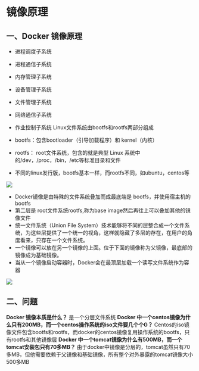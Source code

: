 #  镜像原理

## 一、Docker 镜像原理
- 进程调度子系统
- 进程通信子系统
- 内存管理子系统
- 设备管理子系统
- 文件管理子系统
- 网络通信子系统
- 作业控制子系统
  Linux文件系统由bootfs和rootfs两部分组成

- bootfs：包含bootloader（引导加载程序）和 kernel（内核）
- rootfs： root文件系统，包含的就是典型 Linux 系统中的/dev，/proc，/bin，/etc等标准目录和文件
- 不同的linux发行版，bootfs基本一样，而rootfs不同，如ubuntu，centos等

![](https://raw.gitmirror.com/KwFruit/basic-picture-service/note-v1.0.0/img/202309221609379.png)

- Docker镜像是由特殊的文件系统叠加而成最底端是 bootfs，并使用宿主机的bootfs
- 第二层是 root文件系统rootfs,称为base image然后再往上可以叠加其他的镜像文件
- 统一文件系统（Union File System）技术能够将不同的层整合成一个文件系统，为这些层提供了一个统一的视角，这样就隐藏了多层的存在，在用户的角度看来，只存在一个文件系统。
- 一个镜像可以放在另一个镜像的上面。位于下面的镜像称为父镜像，最底部的镜像成为基础镜像。
- 当从一个镜像启动容器时，Docker会在最顶层加载一个读写文件系统作为容器

![](https://raw.gitmirror.com/KwFruit/basic-picture-service/note-v1.0.0/img/202309221609655.png)
## 二、问题
**Docker 镜像本质是什么？**
是一个分层文件系统
**Docker 中一个centos镜像为什么只有200MB，而一个centos操作系统的iso文件要几个个G？**
Centos的iso镜像文件包含bootfs和rootfs，而docker的centos镜像复用操作系统的bootfs，只有rootfs和其他镜像层
**Docker 中一个tomcat镜像为什么有500MB，而一个tomcat安装包只有70多MB？**
由于docker中镜像是分层的，tomcat虽然只有70多MB，但他需要依赖于父镜像和基础镜像，所有整个对外暴露的tomcat镜像大小500多MB
